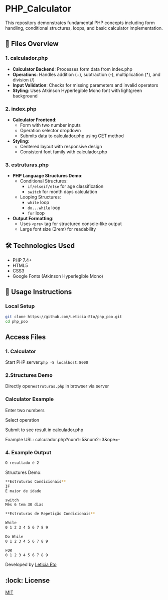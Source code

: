 # PHP_Calculator
This repository demonstrates fundamental PHP concepts including form handling, conditional structures, loops, and basic calculator implementation.

## 📁 Files Overview

### 1. calculador.php
- **Calculator Backend**: Processes form data from index.php
- **Operations**: Handles addition (+), subtraction (-), multiplication (*), and division (/)
- **Input Validation**: Checks for missing parameters and invalid operators
- **Styling**: Uses Atkinson Hyperlegible Mono font with lightgreen background

### 2. index.php
- **Calculator Frontend**: 
  - Form with two number inputs
  - Operation selector dropdown
  - Submits data to calculador.php using GET method
- **Styling**: 
  - Centered layout with responsive design
  - Consistent font family with calculador.php

### 3. estruturas.php
- **PHP Language Structures Demo**:
  - Conditional Structures:
    - `if/elseif/else` for age classification
    - `switch` for month days calculation
  - Looping Structures:
    - `while` loop
    - `do...while` loop
    - `for` loop
- **Output Formatting**:
  - Uses `<pre>` tag for structured console-like output
  - Large font size (2rem) for readability

## 🛠 Technologies Used
- PHP 7.4+
- HTML5
- CSS3
- Google Fonts (Atkinson Hyperlegible Mono)

## 🚀 Usage Instructions

### Local Setup
```bash
git clone https://github.com/Leticia-Eto/php_poo.git
cd php_poo
```


## Access Files

### 1. Calculator
Start PHP server:```php -S localhost:8000```

### 2.Structures Demo
Directly open```estruturas.php``` in browser via server

### Calculator Example
Enter two numbers

Select operation

Submit to see result in calculador.php

Example URL: calculador.php?num1=5&num2=3&ope=-

### 4. Example Output
```bash
O resultado é 2
```
Structures Demo:
```bash
**Estruturas Condicionais**
IF
É maior de idade

switch
Mês 6 tem 30 dias

**Estruturas de Repetição Condicionais**

While
0 1 2 3 4 5 6 7 8 9 

Do While
0 1 2 3 4 5 6 7 8 9 

FOR
0 1 2 3 4 5 6 7 8 9 
```


Developed by <a href="www.linkedin.com/in/leticia-eto-filo-candido-a05068304" target="_blank">Leticia Eto</a>

<h2 id=licence>:lock: License</h2>
<a href="https://github.com/Leticia-Eto/PHP_Calculator/blob/main/LICENSE" target="_blank">MIT</a>



